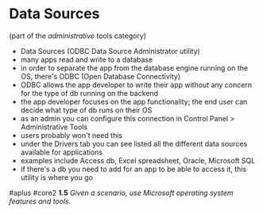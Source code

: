 # Data Sources
(part of the *administrative* tools category)

- Data Sources (ODBC Data Source Administrator utility)
- many apps read and write to a database
- in order to separate the app from the database engine running on the OS, there's ODBC (Open Database Connectivity)
- ODBC allows the app developer to write their app without any concern for the type of db running on the backend
- the app developer focuses on the app functionality; the end user can decide what type of db runs on their OS
- as an admin you can configure this connection in Control Panel > Administrative Tools 
- users probably won't need this
- under the Drivers tab you can see listed all the different data sources available for applications
- examples include Access db, Excel spreadsheet, Oracle, Microsoft SQL
- if there's a db you need to add for an app to be able to access it, this utility is where you go

#aplus #core2 **1.5** *Given a scenario, use Microsoft operating system features and tools.* 
